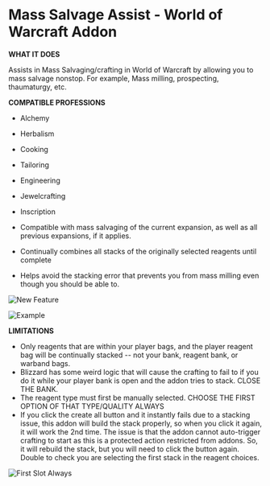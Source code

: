 # Mass Salvage Assist - World of Warcraft Addon

**WHAT IT DOES**

Assists in Mass Salvaging/crafting in World of Warcraft by allowing you to mass salvage nonstop. For example, Mass milling, prospecting, thaumaturgy, etc.

**COMPATIBLE PROFESSIONS**

* Alchemy
* Herbalism
* Cooking
* Tailoring
* Engineering
* Jewelcrafting
* Inscription

* Compatible with mass salvaging of the current expansion, as well as all previous expansions, if it applies.
* Continually combines all stacks of the originally selected reagents until complete
* Helps avoid the stacking error that prevents you from mass milling even though you should be able to.

![New Feature](https://i.imgur.com/KdEo4ZG.png)

![Example](https://i.imgur.com/8r91gAQ.gif)

**LIMITATIONS**

* Only reagents that are within your player bags, and the player reagent bag will be continually stacked -- not your bank, reagent bank, or warband bags.
* Blizzard has some weird logic that will cause the crafting to fail to if you do it while your player bank is open and the addon tries to stack. CLOSE THE BANK.
* The reagent type must first be manually selected. CHOOSE THE FIRST OPTION OF THAT TYPE/QUALITY ALWAYS
* If you click the create all button and it instantly fails due to a stacking issue, this addon will build the stack properly, so when you click it again, it will work the 2nd time. The issue is that the addon cannot auto-trigger crafting to start as this is a protected action restricted from addons. So, it will rebuild the stack, but you will need to click the button again. Double to check you are selecting the first stack in the reagent choices.

![First Slot Always](https://i.imgur.com/k9KodKZ.png)
